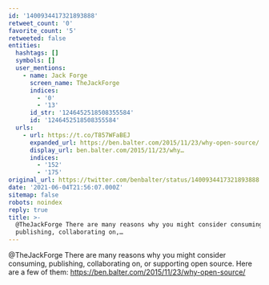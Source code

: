 ```yaml
---
id: '1400934417321893888'
retweet_count: '0'
favorite_count: '5'
retweeted: false
entities:
  hashtags: []
  symbols: []
  user_mentions:
    - name: Jack Forge
      screen_name: TheJackForge
      indices:
        - '0'
        - '13'
      id_str: '1246452518508355584'
      id: '1246452518508355584'
  urls:
    - url: https://t.co/T857WFaBEJ
      expanded_url: https://ben.balter.com/2015/11/23/why-open-source/
      display_url: ben.balter.com/2015/11/23/why…
      indices:
        - '152'
        - '175'
original_url: https://twitter.com/benbalter/status/1400934417321893888
date: '2021-06-04T21:56:07.000Z'
sitemap: false
robots: noindex
reply: true
title: >-
  @TheJackForge There are many reasons why you might consider consuming,
  publishing, collaborating on,…
---
```


@TheJackForge There are many reasons why you might consider consuming, publishing, collaborating on, or supporting open source. Here are a few of them: https://ben.balter.com/2015/11/23/why-open-source/